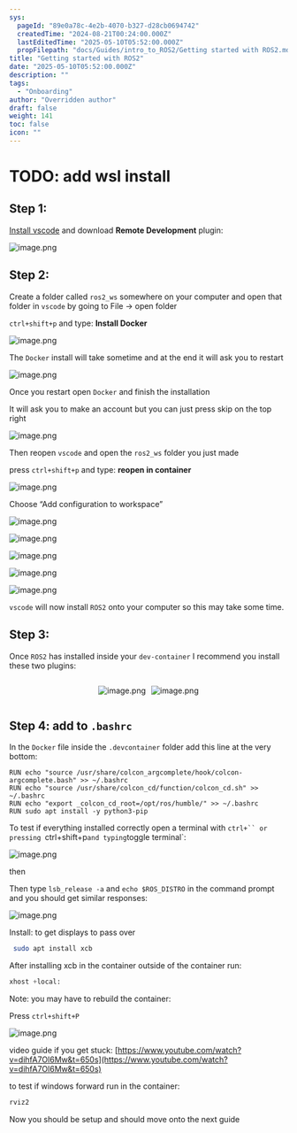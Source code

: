 ```yaml
---
sys:
  pageId: "89e0a78c-4e2b-4070-b327-d28cb0694742"
  createdTime: "2024-08-21T00:24:00.000Z"
  lastEditedTime: "2025-05-10T05:52:00.000Z"
  propFilepath: "docs/Guides/intro_to_ROS2/Getting started with ROS2.md"
title: "Getting started with ROS2"
date: "2025-05-10T05:52:00.000Z"
description: ""
tags:
  - "Onboarding"
author: "Overridden author"
draft: false
weight: 141
toc: false
icon: ""
---
```


# TODO: add wsl install

## Step 1:

[Install vscode](https://code.visualstudio.com/download) and download **Remote Development** plugin:

![image.png](https://prod-files-secure.s3.us-west-2.amazonaws.com/d518164a-d88e-44d1-a4ee-3adb3bd8bce0/efb52993-1881-4a40-b95e-6f020334f022/image.png?X-Amz-Algorithm=AWS4-HMAC-SHA256&X-Amz-Content-Sha256=UNSIGNED-PAYLOAD&X-Amz-Credential=ASIAZI2LB466UJPN7RIF%2F20250622%2Fus-west-2%2Fs3%2Faws4_request&X-Amz-Date=20250622T170716Z&X-Amz-Expires=3600&X-Amz-Security-Token=IQoJb3JpZ2luX2VjEAUaCXVzLXdlc3QtMiJHMEUCIQD6ND6ImSerGingEcJHvfYUTg7WHhCVLzlJhKIroHVcfQIgZHz2bM%2Fvt8WoR9RLc9YTs%2BwQuo9Cs765rGnBnmdgXQwqiAQI7v%2F%2F%2F%2F%2F%2F%2F%2F%2F%2FARAAGgw2Mzc0MjMxODM4MDUiDPF84gRLvTCdn7GCIircA6vZ9Ndn2MY3eccBEeKoWYAn9%2B3771VZIHYR5EAySdr4H4oDuhamvwn3jB1jIGf2m5S4k9wXCyF9KK8tXcwiwPtkjZO2k79BVxQjv6%2F5S11W25oG3olO4ukYN4xQD5awAQhUwbcx1yJ1Y6Obwu5S5aPn173vMYRnLDoq3GfRNmDEJAGWGtrfXPukejOpaM8cx7NvxbHcGrfbZx4xHZXTYKYy8%2F3qdfmv6QJ8FPgK%2Fcxb%2BGf6HnD6L7ou7hDs50hEij629RQ70j%2Bgp7gtz2JpRCUkDCagPxpKC4KnSzAWaNZezCOsjMJbaqnyGOTdyde8sPrLIURklQnVPlCT1t0d1HZc62WoFYKrG3w9Eb5u%2BAJYgd7upqGv1wURXj0aUuu%2BmaA4R8c5JSXq47s79Yfsd1Kut5wBdklsxb5zDu1L%2Bt4p7xuO1StFuRccaJ7C%2FSKAvKYRJcDYBAoTGRt9RsvEM5KUySqNUHvk2bmGwXoW4SgYYZY7VUIPMQhYSZXgiUc8MhUIiOTUnZkBczLWwcNIjjwyRysHeYs5tfUZTnKXDBwDvg1Nv38gP9H%2B2lBD6uL7Y9GlIqTHqDry9kkb%2Btdt4TCAd8NF1aNV6fVLcX0ppyVcGCxb8Sq6zCMrjL3sMNCB4MIGOqUBl48QsPlhhIhxtGEm5JO2fwQpiwIMV%2F%2BqKYbK75jhU0unwpuXTI6vke06u1ZlghPq82WFMaqM0UkATtkvR135xmpWIc%2F4PzTGY%2BTVYsJ7LGOc084cUJ%2FIjERPnkLi%2FgR5h5dxZdGI8WhdP6FUFSPsiwjDZP0Y6SrAnTtiWzeS11EQ2uHb2OR5eAJTu2PK550Nj9lRCKe3rJzybf8ED4iPfrIlDUKm&X-Amz-Signature=5ef7b5b7f45f776dfcd057da94d24387afdf1d9f70b7b786b0441f1b87e4adce&X-Amz-SignedHeaders=host&x-amz-checksum-mode=ENABLED&x-id=GetObject)

## Step 2:

Create a folder called `ros2_ws` somewhere on your computer and open that folder in `vscode` by going to File → open folder 

`ctrl+shift+p` and type: **Install Docker**

![image.png](https://prod-files-secure.s3.us-west-2.amazonaws.com/d518164a-d88e-44d1-a4ee-3adb3bd8bce0/2269dc0e-1cd5-47ff-bceb-c04ad9b2eab0/image.png?X-Amz-Algorithm=AWS4-HMAC-SHA256&X-Amz-Content-Sha256=UNSIGNED-PAYLOAD&X-Amz-Credential=ASIAZI2LB466UJPN7RIF%2F20250622%2Fus-west-2%2Fs3%2Faws4_request&X-Amz-Date=20250622T170716Z&X-Amz-Expires=3600&X-Amz-Security-Token=IQoJb3JpZ2luX2VjEAUaCXVzLXdlc3QtMiJHMEUCIQD6ND6ImSerGingEcJHvfYUTg7WHhCVLzlJhKIroHVcfQIgZHz2bM%2Fvt8WoR9RLc9YTs%2BwQuo9Cs765rGnBnmdgXQwqiAQI7v%2F%2F%2F%2F%2F%2F%2F%2F%2F%2FARAAGgw2Mzc0MjMxODM4MDUiDPF84gRLvTCdn7GCIircA6vZ9Ndn2MY3eccBEeKoWYAn9%2B3771VZIHYR5EAySdr4H4oDuhamvwn3jB1jIGf2m5S4k9wXCyF9KK8tXcwiwPtkjZO2k79BVxQjv6%2F5S11W25oG3olO4ukYN4xQD5awAQhUwbcx1yJ1Y6Obwu5S5aPn173vMYRnLDoq3GfRNmDEJAGWGtrfXPukejOpaM8cx7NvxbHcGrfbZx4xHZXTYKYy8%2F3qdfmv6QJ8FPgK%2Fcxb%2BGf6HnD6L7ou7hDs50hEij629RQ70j%2Bgp7gtz2JpRCUkDCagPxpKC4KnSzAWaNZezCOsjMJbaqnyGOTdyde8sPrLIURklQnVPlCT1t0d1HZc62WoFYKrG3w9Eb5u%2BAJYgd7upqGv1wURXj0aUuu%2BmaA4R8c5JSXq47s79Yfsd1Kut5wBdklsxb5zDu1L%2Bt4p7xuO1StFuRccaJ7C%2FSKAvKYRJcDYBAoTGRt9RsvEM5KUySqNUHvk2bmGwXoW4SgYYZY7VUIPMQhYSZXgiUc8MhUIiOTUnZkBczLWwcNIjjwyRysHeYs5tfUZTnKXDBwDvg1Nv38gP9H%2B2lBD6uL7Y9GlIqTHqDry9kkb%2Btdt4TCAd8NF1aNV6fVLcX0ppyVcGCxb8Sq6zCMrjL3sMNCB4MIGOqUBl48QsPlhhIhxtGEm5JO2fwQpiwIMV%2F%2BqKYbK75jhU0unwpuXTI6vke06u1ZlghPq82WFMaqM0UkATtkvR135xmpWIc%2F4PzTGY%2BTVYsJ7LGOc084cUJ%2FIjERPnkLi%2FgR5h5dxZdGI8WhdP6FUFSPsiwjDZP0Y6SrAnTtiWzeS11EQ2uHb2OR5eAJTu2PK550Nj9lRCKe3rJzybf8ED4iPfrIlDUKm&X-Amz-Signature=99bbde22de3b53fa8b3ed2782d1754aec810ec0e07ae1dc160cf47de559ab647&X-Amz-SignedHeaders=host&x-amz-checksum-mode=ENABLED&x-id=GetObject)

The `Docker` install will take sometime and at the end it will ask you to restart

![image.png](https://prod-files-secure.s3.us-west-2.amazonaws.com/d518164a-d88e-44d1-a4ee-3adb3bd8bce0/ed233f78-be33-4b1f-b89c-9c346c0e961e/image.png?X-Amz-Algorithm=AWS4-HMAC-SHA256&X-Amz-Content-Sha256=UNSIGNED-PAYLOAD&X-Amz-Credential=ASIAZI2LB466UJPN7RIF%2F20250622%2Fus-west-2%2Fs3%2Faws4_request&X-Amz-Date=20250622T170716Z&X-Amz-Expires=3600&X-Amz-Security-Token=IQoJb3JpZ2luX2VjEAUaCXVzLXdlc3QtMiJHMEUCIQD6ND6ImSerGingEcJHvfYUTg7WHhCVLzlJhKIroHVcfQIgZHz2bM%2Fvt8WoR9RLc9YTs%2BwQuo9Cs765rGnBnmdgXQwqiAQI7v%2F%2F%2F%2F%2F%2F%2F%2F%2F%2FARAAGgw2Mzc0MjMxODM4MDUiDPF84gRLvTCdn7GCIircA6vZ9Ndn2MY3eccBEeKoWYAn9%2B3771VZIHYR5EAySdr4H4oDuhamvwn3jB1jIGf2m5S4k9wXCyF9KK8tXcwiwPtkjZO2k79BVxQjv6%2F5S11W25oG3olO4ukYN4xQD5awAQhUwbcx1yJ1Y6Obwu5S5aPn173vMYRnLDoq3GfRNmDEJAGWGtrfXPukejOpaM8cx7NvxbHcGrfbZx4xHZXTYKYy8%2F3qdfmv6QJ8FPgK%2Fcxb%2BGf6HnD6L7ou7hDs50hEij629RQ70j%2Bgp7gtz2JpRCUkDCagPxpKC4KnSzAWaNZezCOsjMJbaqnyGOTdyde8sPrLIURklQnVPlCT1t0d1HZc62WoFYKrG3w9Eb5u%2BAJYgd7upqGv1wURXj0aUuu%2BmaA4R8c5JSXq47s79Yfsd1Kut5wBdklsxb5zDu1L%2Bt4p7xuO1StFuRccaJ7C%2FSKAvKYRJcDYBAoTGRt9RsvEM5KUySqNUHvk2bmGwXoW4SgYYZY7VUIPMQhYSZXgiUc8MhUIiOTUnZkBczLWwcNIjjwyRysHeYs5tfUZTnKXDBwDvg1Nv38gP9H%2B2lBD6uL7Y9GlIqTHqDry9kkb%2Btdt4TCAd8NF1aNV6fVLcX0ppyVcGCxb8Sq6zCMrjL3sMNCB4MIGOqUBl48QsPlhhIhxtGEm5JO2fwQpiwIMV%2F%2BqKYbK75jhU0unwpuXTI6vke06u1ZlghPq82WFMaqM0UkATtkvR135xmpWIc%2F4PzTGY%2BTVYsJ7LGOc084cUJ%2FIjERPnkLi%2FgR5h5dxZdGI8WhdP6FUFSPsiwjDZP0Y6SrAnTtiWzeS11EQ2uHb2OR5eAJTu2PK550Nj9lRCKe3rJzybf8ED4iPfrIlDUKm&X-Amz-Signature=a3f1b423c90de7de9c9d0908fade35697aab929d6c507a899de180a56b5d6391&X-Amz-SignedHeaders=host&x-amz-checksum-mode=ENABLED&x-id=GetObject)

Once you restart open `Docker` and finish the installation

It will ask you to make an account but you can just press skip on the top right

![image.png](https://prod-files-secure.s3.us-west-2.amazonaws.com/d518164a-d88e-44d1-a4ee-3adb3bd8bce0/21010ad9-1659-4fd9-9f59-9932a09b2a3d/image.png?X-Amz-Algorithm=AWS4-HMAC-SHA256&X-Amz-Content-Sha256=UNSIGNED-PAYLOAD&X-Amz-Credential=ASIAZI2LB466UJPN7RIF%2F20250622%2Fus-west-2%2Fs3%2Faws4_request&X-Amz-Date=20250622T170716Z&X-Amz-Expires=3600&X-Amz-Security-Token=IQoJb3JpZ2luX2VjEAUaCXVzLXdlc3QtMiJHMEUCIQD6ND6ImSerGingEcJHvfYUTg7WHhCVLzlJhKIroHVcfQIgZHz2bM%2Fvt8WoR9RLc9YTs%2BwQuo9Cs765rGnBnmdgXQwqiAQI7v%2F%2F%2F%2F%2F%2F%2F%2F%2F%2FARAAGgw2Mzc0MjMxODM4MDUiDPF84gRLvTCdn7GCIircA6vZ9Ndn2MY3eccBEeKoWYAn9%2B3771VZIHYR5EAySdr4H4oDuhamvwn3jB1jIGf2m5S4k9wXCyF9KK8tXcwiwPtkjZO2k79BVxQjv6%2F5S11W25oG3olO4ukYN4xQD5awAQhUwbcx1yJ1Y6Obwu5S5aPn173vMYRnLDoq3GfRNmDEJAGWGtrfXPukejOpaM8cx7NvxbHcGrfbZx4xHZXTYKYy8%2F3qdfmv6QJ8FPgK%2Fcxb%2BGf6HnD6L7ou7hDs50hEij629RQ70j%2Bgp7gtz2JpRCUkDCagPxpKC4KnSzAWaNZezCOsjMJbaqnyGOTdyde8sPrLIURklQnVPlCT1t0d1HZc62WoFYKrG3w9Eb5u%2BAJYgd7upqGv1wURXj0aUuu%2BmaA4R8c5JSXq47s79Yfsd1Kut5wBdklsxb5zDu1L%2Bt4p7xuO1StFuRccaJ7C%2FSKAvKYRJcDYBAoTGRt9RsvEM5KUySqNUHvk2bmGwXoW4SgYYZY7VUIPMQhYSZXgiUc8MhUIiOTUnZkBczLWwcNIjjwyRysHeYs5tfUZTnKXDBwDvg1Nv38gP9H%2B2lBD6uL7Y9GlIqTHqDry9kkb%2Btdt4TCAd8NF1aNV6fVLcX0ppyVcGCxb8Sq6zCMrjL3sMNCB4MIGOqUBl48QsPlhhIhxtGEm5JO2fwQpiwIMV%2F%2BqKYbK75jhU0unwpuXTI6vke06u1ZlghPq82WFMaqM0UkATtkvR135xmpWIc%2F4PzTGY%2BTVYsJ7LGOc084cUJ%2FIjERPnkLi%2FgR5h5dxZdGI8WhdP6FUFSPsiwjDZP0Y6SrAnTtiWzeS11EQ2uHb2OR5eAJTu2PK550Nj9lRCKe3rJzybf8ED4iPfrIlDUKm&X-Amz-Signature=7b35159c1c270911c1243e59f2071b383ba702019f06ede474d2a02fb09053c5&X-Amz-SignedHeaders=host&x-amz-checksum-mode=ENABLED&x-id=GetObject)

Then reopen `vscode` and open the `ros2_ws` folder you just made

press `ctrl+shift+p` and type: **reopen in container**

![image.png](https://prod-files-secure.s3.us-west-2.amazonaws.com/d518164a-d88e-44d1-a4ee-3adb3bd8bce0/4e93b8c2-41ad-488c-8095-c74205196118/image.png?X-Amz-Algorithm=AWS4-HMAC-SHA256&X-Amz-Content-Sha256=UNSIGNED-PAYLOAD&X-Amz-Credential=ASIAZI2LB466UJPN7RIF%2F20250622%2Fus-west-2%2Fs3%2Faws4_request&X-Amz-Date=20250622T170716Z&X-Amz-Expires=3600&X-Amz-Security-Token=IQoJb3JpZ2luX2VjEAUaCXVzLXdlc3QtMiJHMEUCIQD6ND6ImSerGingEcJHvfYUTg7WHhCVLzlJhKIroHVcfQIgZHz2bM%2Fvt8WoR9RLc9YTs%2BwQuo9Cs765rGnBnmdgXQwqiAQI7v%2F%2F%2F%2F%2F%2F%2F%2F%2F%2FARAAGgw2Mzc0MjMxODM4MDUiDPF84gRLvTCdn7GCIircA6vZ9Ndn2MY3eccBEeKoWYAn9%2B3771VZIHYR5EAySdr4H4oDuhamvwn3jB1jIGf2m5S4k9wXCyF9KK8tXcwiwPtkjZO2k79BVxQjv6%2F5S11W25oG3olO4ukYN4xQD5awAQhUwbcx1yJ1Y6Obwu5S5aPn173vMYRnLDoq3GfRNmDEJAGWGtrfXPukejOpaM8cx7NvxbHcGrfbZx4xHZXTYKYy8%2F3qdfmv6QJ8FPgK%2Fcxb%2BGf6HnD6L7ou7hDs50hEij629RQ70j%2Bgp7gtz2JpRCUkDCagPxpKC4KnSzAWaNZezCOsjMJbaqnyGOTdyde8sPrLIURklQnVPlCT1t0d1HZc62WoFYKrG3w9Eb5u%2BAJYgd7upqGv1wURXj0aUuu%2BmaA4R8c5JSXq47s79Yfsd1Kut5wBdklsxb5zDu1L%2Bt4p7xuO1StFuRccaJ7C%2FSKAvKYRJcDYBAoTGRt9RsvEM5KUySqNUHvk2bmGwXoW4SgYYZY7VUIPMQhYSZXgiUc8MhUIiOTUnZkBczLWwcNIjjwyRysHeYs5tfUZTnKXDBwDvg1Nv38gP9H%2B2lBD6uL7Y9GlIqTHqDry9kkb%2Btdt4TCAd8NF1aNV6fVLcX0ppyVcGCxb8Sq6zCMrjL3sMNCB4MIGOqUBl48QsPlhhIhxtGEm5JO2fwQpiwIMV%2F%2BqKYbK75jhU0unwpuXTI6vke06u1ZlghPq82WFMaqM0UkATtkvR135xmpWIc%2F4PzTGY%2BTVYsJ7LGOc084cUJ%2FIjERPnkLi%2FgR5h5dxZdGI8WhdP6FUFSPsiwjDZP0Y6SrAnTtiWzeS11EQ2uHb2OR5eAJTu2PK550Nj9lRCKe3rJzybf8ED4iPfrIlDUKm&X-Amz-Signature=95cd4fd0be22581ca1b7c85ba92723900abf0f5f4a9e386f5cbbf095ecadfb74&X-Amz-SignedHeaders=host&x-amz-checksum-mode=ENABLED&x-id=GetObject)

Choose “Add configuration to workspace”

![image.png](https://prod-files-secure.s3.us-west-2.amazonaws.com/d518164a-d88e-44d1-a4ee-3adb3bd8bce0/9560b282-5060-4989-ba37-97e7b2c22476/image.png?X-Amz-Algorithm=AWS4-HMAC-SHA256&X-Amz-Content-Sha256=UNSIGNED-PAYLOAD&X-Amz-Credential=ASIAZI2LB466UJPN7RIF%2F20250622%2Fus-west-2%2Fs3%2Faws4_request&X-Amz-Date=20250622T170716Z&X-Amz-Expires=3600&X-Amz-Security-Token=IQoJb3JpZ2luX2VjEAUaCXVzLXdlc3QtMiJHMEUCIQD6ND6ImSerGingEcJHvfYUTg7WHhCVLzlJhKIroHVcfQIgZHz2bM%2Fvt8WoR9RLc9YTs%2BwQuo9Cs765rGnBnmdgXQwqiAQI7v%2F%2F%2F%2F%2F%2F%2F%2F%2F%2FARAAGgw2Mzc0MjMxODM4MDUiDPF84gRLvTCdn7GCIircA6vZ9Ndn2MY3eccBEeKoWYAn9%2B3771VZIHYR5EAySdr4H4oDuhamvwn3jB1jIGf2m5S4k9wXCyF9KK8tXcwiwPtkjZO2k79BVxQjv6%2F5S11W25oG3olO4ukYN4xQD5awAQhUwbcx1yJ1Y6Obwu5S5aPn173vMYRnLDoq3GfRNmDEJAGWGtrfXPukejOpaM8cx7NvxbHcGrfbZx4xHZXTYKYy8%2F3qdfmv6QJ8FPgK%2Fcxb%2BGf6HnD6L7ou7hDs50hEij629RQ70j%2Bgp7gtz2JpRCUkDCagPxpKC4KnSzAWaNZezCOsjMJbaqnyGOTdyde8sPrLIURklQnVPlCT1t0d1HZc62WoFYKrG3w9Eb5u%2BAJYgd7upqGv1wURXj0aUuu%2BmaA4R8c5JSXq47s79Yfsd1Kut5wBdklsxb5zDu1L%2Bt4p7xuO1StFuRccaJ7C%2FSKAvKYRJcDYBAoTGRt9RsvEM5KUySqNUHvk2bmGwXoW4SgYYZY7VUIPMQhYSZXgiUc8MhUIiOTUnZkBczLWwcNIjjwyRysHeYs5tfUZTnKXDBwDvg1Nv38gP9H%2B2lBD6uL7Y9GlIqTHqDry9kkb%2Btdt4TCAd8NF1aNV6fVLcX0ppyVcGCxb8Sq6zCMrjL3sMNCB4MIGOqUBl48QsPlhhIhxtGEm5JO2fwQpiwIMV%2F%2BqKYbK75jhU0unwpuXTI6vke06u1ZlghPq82WFMaqM0UkATtkvR135xmpWIc%2F4PzTGY%2BTVYsJ7LGOc084cUJ%2FIjERPnkLi%2FgR5h5dxZdGI8WhdP6FUFSPsiwjDZP0Y6SrAnTtiWzeS11EQ2uHb2OR5eAJTu2PK550Nj9lRCKe3rJzybf8ED4iPfrIlDUKm&X-Amz-Signature=aed6efe55b5548294df72f53278172e8ef99e11fbb1c3d245c227450d2b25116&X-Amz-SignedHeaders=host&x-amz-checksum-mode=ENABLED&x-id=GetObject)

![image.png](https://prod-files-secure.s3.us-west-2.amazonaws.com/d518164a-d88e-44d1-a4ee-3adb3bd8bce0/2ee63f81-886b-48e8-a553-dc6e5eac99e4/image.png?X-Amz-Algorithm=AWS4-HMAC-SHA256&X-Amz-Content-Sha256=UNSIGNED-PAYLOAD&X-Amz-Credential=ASIAZI2LB466UJPN7RIF%2F20250622%2Fus-west-2%2Fs3%2Faws4_request&X-Amz-Date=20250622T170716Z&X-Amz-Expires=3600&X-Amz-Security-Token=IQoJb3JpZ2luX2VjEAUaCXVzLXdlc3QtMiJHMEUCIQD6ND6ImSerGingEcJHvfYUTg7WHhCVLzlJhKIroHVcfQIgZHz2bM%2Fvt8WoR9RLc9YTs%2BwQuo9Cs765rGnBnmdgXQwqiAQI7v%2F%2F%2F%2F%2F%2F%2F%2F%2F%2FARAAGgw2Mzc0MjMxODM4MDUiDPF84gRLvTCdn7GCIircA6vZ9Ndn2MY3eccBEeKoWYAn9%2B3771VZIHYR5EAySdr4H4oDuhamvwn3jB1jIGf2m5S4k9wXCyF9KK8tXcwiwPtkjZO2k79BVxQjv6%2F5S11W25oG3olO4ukYN4xQD5awAQhUwbcx1yJ1Y6Obwu5S5aPn173vMYRnLDoq3GfRNmDEJAGWGtrfXPukejOpaM8cx7NvxbHcGrfbZx4xHZXTYKYy8%2F3qdfmv6QJ8FPgK%2Fcxb%2BGf6HnD6L7ou7hDs50hEij629RQ70j%2Bgp7gtz2JpRCUkDCagPxpKC4KnSzAWaNZezCOsjMJbaqnyGOTdyde8sPrLIURklQnVPlCT1t0d1HZc62WoFYKrG3w9Eb5u%2BAJYgd7upqGv1wURXj0aUuu%2BmaA4R8c5JSXq47s79Yfsd1Kut5wBdklsxb5zDu1L%2Bt4p7xuO1StFuRccaJ7C%2FSKAvKYRJcDYBAoTGRt9RsvEM5KUySqNUHvk2bmGwXoW4SgYYZY7VUIPMQhYSZXgiUc8MhUIiOTUnZkBczLWwcNIjjwyRysHeYs5tfUZTnKXDBwDvg1Nv38gP9H%2B2lBD6uL7Y9GlIqTHqDry9kkb%2Btdt4TCAd8NF1aNV6fVLcX0ppyVcGCxb8Sq6zCMrjL3sMNCB4MIGOqUBl48QsPlhhIhxtGEm5JO2fwQpiwIMV%2F%2BqKYbK75jhU0unwpuXTI6vke06u1ZlghPq82WFMaqM0UkATtkvR135xmpWIc%2F4PzTGY%2BTVYsJ7LGOc084cUJ%2FIjERPnkLi%2FgR5h5dxZdGI8WhdP6FUFSPsiwjDZP0Y6SrAnTtiWzeS11EQ2uHb2OR5eAJTu2PK550Nj9lRCKe3rJzybf8ED4iPfrIlDUKm&X-Amz-Signature=5e46b46f1651b25466abf78be0b858b45a51b8bb9aa0e512626d0bd4771f8f9d&X-Amz-SignedHeaders=host&x-amz-checksum-mode=ENABLED&x-id=GetObject)

![image.png](https://prod-files-secure.s3.us-west-2.amazonaws.com/d518164a-d88e-44d1-a4ee-3adb3bd8bce0/ae1580b2-b048-407e-aed9-b584224a7a04/image.png?X-Amz-Algorithm=AWS4-HMAC-SHA256&X-Amz-Content-Sha256=UNSIGNED-PAYLOAD&X-Amz-Credential=ASIAZI2LB466UJPN7RIF%2F20250622%2Fus-west-2%2Fs3%2Faws4_request&X-Amz-Date=20250622T170716Z&X-Amz-Expires=3600&X-Amz-Security-Token=IQoJb3JpZ2luX2VjEAUaCXVzLXdlc3QtMiJHMEUCIQD6ND6ImSerGingEcJHvfYUTg7WHhCVLzlJhKIroHVcfQIgZHz2bM%2Fvt8WoR9RLc9YTs%2BwQuo9Cs765rGnBnmdgXQwqiAQI7v%2F%2F%2F%2F%2F%2F%2F%2F%2F%2FARAAGgw2Mzc0MjMxODM4MDUiDPF84gRLvTCdn7GCIircA6vZ9Ndn2MY3eccBEeKoWYAn9%2B3771VZIHYR5EAySdr4H4oDuhamvwn3jB1jIGf2m5S4k9wXCyF9KK8tXcwiwPtkjZO2k79BVxQjv6%2F5S11W25oG3olO4ukYN4xQD5awAQhUwbcx1yJ1Y6Obwu5S5aPn173vMYRnLDoq3GfRNmDEJAGWGtrfXPukejOpaM8cx7NvxbHcGrfbZx4xHZXTYKYy8%2F3qdfmv6QJ8FPgK%2Fcxb%2BGf6HnD6L7ou7hDs50hEij629RQ70j%2Bgp7gtz2JpRCUkDCagPxpKC4KnSzAWaNZezCOsjMJbaqnyGOTdyde8sPrLIURklQnVPlCT1t0d1HZc62WoFYKrG3w9Eb5u%2BAJYgd7upqGv1wURXj0aUuu%2BmaA4R8c5JSXq47s79Yfsd1Kut5wBdklsxb5zDu1L%2Bt4p7xuO1StFuRccaJ7C%2FSKAvKYRJcDYBAoTGRt9RsvEM5KUySqNUHvk2bmGwXoW4SgYYZY7VUIPMQhYSZXgiUc8MhUIiOTUnZkBczLWwcNIjjwyRysHeYs5tfUZTnKXDBwDvg1Nv38gP9H%2B2lBD6uL7Y9GlIqTHqDry9kkb%2Btdt4TCAd8NF1aNV6fVLcX0ppyVcGCxb8Sq6zCMrjL3sMNCB4MIGOqUBl48QsPlhhIhxtGEm5JO2fwQpiwIMV%2F%2BqKYbK75jhU0unwpuXTI6vke06u1ZlghPq82WFMaqM0UkATtkvR135xmpWIc%2F4PzTGY%2BTVYsJ7LGOc084cUJ%2FIjERPnkLi%2FgR5h5dxZdGI8WhdP6FUFSPsiwjDZP0Y6SrAnTtiWzeS11EQ2uHb2OR5eAJTu2PK550Nj9lRCKe3rJzybf8ED4iPfrIlDUKm&X-Amz-Signature=06fc026ca72d1f388a8c9232f9724c2ebfb7f2c707a8eeb75c60c148321ba55b&X-Amz-SignedHeaders=host&x-amz-checksum-mode=ENABLED&x-id=GetObject)

![image.png](https://prod-files-secure.s3.us-west-2.amazonaws.com/d518164a-d88e-44d1-a4ee-3adb3bd8bce0/53255b28-f75e-430f-b9e3-c0ac8577e42b/image.png?X-Amz-Algorithm=AWS4-HMAC-SHA256&X-Amz-Content-Sha256=UNSIGNED-PAYLOAD&X-Amz-Credential=ASIAZI2LB466UJPN7RIF%2F20250622%2Fus-west-2%2Fs3%2Faws4_request&X-Amz-Date=20250622T170716Z&X-Amz-Expires=3600&X-Amz-Security-Token=IQoJb3JpZ2luX2VjEAUaCXVzLXdlc3QtMiJHMEUCIQD6ND6ImSerGingEcJHvfYUTg7WHhCVLzlJhKIroHVcfQIgZHz2bM%2Fvt8WoR9RLc9YTs%2BwQuo9Cs765rGnBnmdgXQwqiAQI7v%2F%2F%2F%2F%2F%2F%2F%2F%2F%2FARAAGgw2Mzc0MjMxODM4MDUiDPF84gRLvTCdn7GCIircA6vZ9Ndn2MY3eccBEeKoWYAn9%2B3771VZIHYR5EAySdr4H4oDuhamvwn3jB1jIGf2m5S4k9wXCyF9KK8tXcwiwPtkjZO2k79BVxQjv6%2F5S11W25oG3olO4ukYN4xQD5awAQhUwbcx1yJ1Y6Obwu5S5aPn173vMYRnLDoq3GfRNmDEJAGWGtrfXPukejOpaM8cx7NvxbHcGrfbZx4xHZXTYKYy8%2F3qdfmv6QJ8FPgK%2Fcxb%2BGf6HnD6L7ou7hDs50hEij629RQ70j%2Bgp7gtz2JpRCUkDCagPxpKC4KnSzAWaNZezCOsjMJbaqnyGOTdyde8sPrLIURklQnVPlCT1t0d1HZc62WoFYKrG3w9Eb5u%2BAJYgd7upqGv1wURXj0aUuu%2BmaA4R8c5JSXq47s79Yfsd1Kut5wBdklsxb5zDu1L%2Bt4p7xuO1StFuRccaJ7C%2FSKAvKYRJcDYBAoTGRt9RsvEM5KUySqNUHvk2bmGwXoW4SgYYZY7VUIPMQhYSZXgiUc8MhUIiOTUnZkBczLWwcNIjjwyRysHeYs5tfUZTnKXDBwDvg1Nv38gP9H%2B2lBD6uL7Y9GlIqTHqDry9kkb%2Btdt4TCAd8NF1aNV6fVLcX0ppyVcGCxb8Sq6zCMrjL3sMNCB4MIGOqUBl48QsPlhhIhxtGEm5JO2fwQpiwIMV%2F%2BqKYbK75jhU0unwpuXTI6vke06u1ZlghPq82WFMaqM0UkATtkvR135xmpWIc%2F4PzTGY%2BTVYsJ7LGOc084cUJ%2FIjERPnkLi%2FgR5h5dxZdGI8WhdP6FUFSPsiwjDZP0Y6SrAnTtiWzeS11EQ2uHb2OR5eAJTu2PK550Nj9lRCKe3rJzybf8ED4iPfrIlDUKm&X-Amz-Signature=d399d3f87175b3910259c5ac0e099837ebc08522f729b0b8696f4573975045cb&X-Amz-SignedHeaders=host&x-amz-checksum-mode=ENABLED&x-id=GetObject)

![image.png](https://prod-files-secure.s3.us-west-2.amazonaws.com/d518164a-d88e-44d1-a4ee-3adb3bd8bce0/7c562767-5af9-4ffb-97d1-327bcdf4ee00/image.png?X-Amz-Algorithm=AWS4-HMAC-SHA256&X-Amz-Content-Sha256=UNSIGNED-PAYLOAD&X-Amz-Credential=ASIAZI2LB466UJPN7RIF%2F20250622%2Fus-west-2%2Fs3%2Faws4_request&X-Amz-Date=20250622T170716Z&X-Amz-Expires=3600&X-Amz-Security-Token=IQoJb3JpZ2luX2VjEAUaCXVzLXdlc3QtMiJHMEUCIQD6ND6ImSerGingEcJHvfYUTg7WHhCVLzlJhKIroHVcfQIgZHz2bM%2Fvt8WoR9RLc9YTs%2BwQuo9Cs765rGnBnmdgXQwqiAQI7v%2F%2F%2F%2F%2F%2F%2F%2F%2F%2FARAAGgw2Mzc0MjMxODM4MDUiDPF84gRLvTCdn7GCIircA6vZ9Ndn2MY3eccBEeKoWYAn9%2B3771VZIHYR5EAySdr4H4oDuhamvwn3jB1jIGf2m5S4k9wXCyF9KK8tXcwiwPtkjZO2k79BVxQjv6%2F5S11W25oG3olO4ukYN4xQD5awAQhUwbcx1yJ1Y6Obwu5S5aPn173vMYRnLDoq3GfRNmDEJAGWGtrfXPukejOpaM8cx7NvxbHcGrfbZx4xHZXTYKYy8%2F3qdfmv6QJ8FPgK%2Fcxb%2BGf6HnD6L7ou7hDs50hEij629RQ70j%2Bgp7gtz2JpRCUkDCagPxpKC4KnSzAWaNZezCOsjMJbaqnyGOTdyde8sPrLIURklQnVPlCT1t0d1HZc62WoFYKrG3w9Eb5u%2BAJYgd7upqGv1wURXj0aUuu%2BmaA4R8c5JSXq47s79Yfsd1Kut5wBdklsxb5zDu1L%2Bt4p7xuO1StFuRccaJ7C%2FSKAvKYRJcDYBAoTGRt9RsvEM5KUySqNUHvk2bmGwXoW4SgYYZY7VUIPMQhYSZXgiUc8MhUIiOTUnZkBczLWwcNIjjwyRysHeYs5tfUZTnKXDBwDvg1Nv38gP9H%2B2lBD6uL7Y9GlIqTHqDry9kkb%2Btdt4TCAd8NF1aNV6fVLcX0ppyVcGCxb8Sq6zCMrjL3sMNCB4MIGOqUBl48QsPlhhIhxtGEm5JO2fwQpiwIMV%2F%2BqKYbK75jhU0unwpuXTI6vke06u1ZlghPq82WFMaqM0UkATtkvR135xmpWIc%2F4PzTGY%2BTVYsJ7LGOc084cUJ%2FIjERPnkLi%2FgR5h5dxZdGI8WhdP6FUFSPsiwjDZP0Y6SrAnTtiWzeS11EQ2uHb2OR5eAJTu2PK550Nj9lRCKe3rJzybf8ED4iPfrIlDUKm&X-Amz-Signature=bda8ce327ea7858ac753f3d1cf24ab42c52c721fdd28e51006e599ed28fb8bb2&X-Amz-SignedHeaders=host&x-amz-checksum-mode=ENABLED&x-id=GetObject)

`vscode` will now install `ROS2` onto your computer so this may take some time.

## Step 3:

Once `ROS2` has installed inside your `dev-container` I recommend you install these two plugins:

<div style="display: flex;flex-direction: row; column-gap:10px; max-width: 630px;justify-content: center;">
<div>

![image.png](https://prod-files-secure.s3.us-west-2.amazonaws.com/d518164a-d88e-44d1-a4ee-3adb3bd8bce0/3fc3d550-5a54-4ba1-ba6b-faa01cdb7369/image.png?X-Amz-Algorithm=AWS4-HMAC-SHA256&X-Amz-Content-Sha256=UNSIGNED-PAYLOAD&X-Amz-Credential=ASIAZI2LB466Z4HXUIVN%2F20250622%2Fus-west-2%2Fs3%2Faws4_request&X-Amz-Date=20250622T170723Z&X-Amz-Expires=3600&X-Amz-Security-Token=IQoJb3JpZ2luX2VjEAkaCXVzLXdlc3QtMiJIMEYCIQDYOeKfK26tQmxKiK0g7aEMuR03ShU1XmB%2BP6fuq6aFjQIhAMALt6wjIvJ2GnNNQ3CjF%2BtVN%2FqdCs9qZEbmW37m7%2BbUKogECPL%2F%2F%2F%2F%2F%2F%2F%2F%2F%2FwEQABoMNjM3NDIzMTgzODA1IgxpQFWJ9ogrrNDUL3wq3AOY9vRMVeG3g%2FYCsiz2YG1S9hgstwadwTEZ%2BV38zUl8TDNibNv5i%2FcMlPnWBUS8XPpTlEuF5pUt5Gq3vPw1eSY7m1O3yKwKsC5UAW1Rrp54NoTclRjasqqpfnOoMeYUhJdIVJIaPqFh8bgbVVHg%2B0Dr4ivVmxfHc6oOPD6N2em0vWwKfO9OSaD06NXnI1rZCkdG%2F%2Bebg0BEyhpeyFPEKbN7H3eMiF5RtSo3vdSAqIiox2rAApHIdknGGvaV3dFJqZW9MApSmFwEICSGRRbfFDNTSzn%2Fy11Cga0TAcSzUhMusZrhqjtp7U4tK8HuZ3l6%2FBpwTd5My5CFY8vvpe15Q0fMtIhMUYugeArqwVp%2FEiot5KQdHgFLPkVK1JTP8JpzjUMYXJa6D4qpNM7gzsRwwtRnru3sve2Hkdqwe%2FI8POnCcT1x%2FXN2nlgkielG52HO9UOmhxW%2BRytiVgorg9ucjM0eJsRadsp1D7cp%2BNtKIvbONzK9FbsYemTpnSKC4LAZR4tGTYKZPLsNTp1bHcdylpA%2FmpaGS8UKxCTXOoeuL1e2Gky0XXQNxjVJJ1TUiv6eY7sAwnNuIm%2B832ZQ1nzDd5DmGW6WWkFgBugde%2BN36Ei%2Bxs%2FrjZa1dT%2BCrxhL%2FzCc5uDCBjqkAUi%2Bi1a2e1QfXTKSFWFVHMeKC6N6B%2FHk4ce8TojtwdflHWrrmjhjVUPbaRBBvDWXYqiAstOzn%2BKPIM%2F%2FRHkhtmIZONK7HT8z9o9zoGq3M3%2FLns%2BkZZ3rPFAQul9DmyghrwwvEmJLYhmb1U1yiN0JY21fXcuU53jTnLrZRk2w2m5LmaJLIzezeMhp2OgyhoKljwapNeK%2BRGS0hDxNpEo39S18v6nM&X-Amz-Signature=d1154c8fee4db0fc4f36fdbbbb497e0bb61a201cbcbda7b4b5ddc1d58cf6190d&X-Amz-SignedHeaders=host&x-amz-checksum-mode=ENABLED&x-id=GetObject)

</div>
<div>

![image.png](https://prod-files-secure.s3.us-west-2.amazonaws.com/d518164a-d88e-44d1-a4ee-3adb3bd8bce0/d994cc66-13c2-4093-a5a3-f84cf4601a82/image.png?X-Amz-Algorithm=AWS4-HMAC-SHA256&X-Amz-Content-Sha256=UNSIGNED-PAYLOAD&X-Amz-Credential=ASIAZI2LB466UGCEGQMJ%2F20250622%2Fus-west-2%2Fs3%2Faws4_request&X-Amz-Date=20250622T170723Z&X-Amz-Expires=3600&X-Amz-Security-Token=IQoJb3JpZ2luX2VjEAQaCXVzLXdlc3QtMiJIMEYCIQC2LLyV%2B4CtOsbzmsd9hBU6NZ0i97U6Tm9OGz7A2twOYAIhAKex4cIXlr59MPLz7bsiRsUnqKXLj7G0kHIMqHe3%2FnjjKogECO3%2F%2F%2F%2F%2F%2F%2F%2F%2F%2FwEQABoMNjM3NDIzMTgzODA1IgyDPLq%2FOC4JE7waKQ8q3AM2t6UL8V8iMYC18MXXNlpSymVneHUbJU7iLMsos9JDJVlnc5%2BiV%2FvS3U%2F6JPxM%2F4bkxaloHp%2BTttx5LQjH7nby9a7zzhdFJq0P%2BRrXnuR5D81n5M6G4iorEkV3VejNJH5f3%2FLm%2FSwrLJ3kSsCC%2FutNskNwmJMx6kJxa4zMo8ajyOI2fz12J3nDabwCC4HO9%2FB4ZdcUFeky2f8yi%2BtLwpxi%2FSdAN%2BC1RYEuek%2BIKqKUaYnCJdetGOY5A3CIOivH41CUF2sEBFO13%2F%2FMIgjrgSYZ0MwhoTE7qTQkLsRm72y2IRWSybAFTqd5fgegnfPi6HGAolh%2BptJqDEsxq7JmgDyhn9pogZEDf1STgxrfOTHUdDfeatawBY28BmkgQVxLelzAwqCltAIyF2Gg9VQV6rxowI43dVrXVySvRIqesMJQ7hfJQIUQjarppPKxo%2BzarhBpwosTL8a9VJCL%2FCiBdJLDuh5ReXR%2BLutCHXHeScyko0EWruxyAxCq41AWwjc9caSmQ2Cr3upZl9rhx6hhM72SGShervwodr0m4%2FiFRF36tAAMLvtju%2B5B33%2Brw92A1pb9TpYWLsbsXVVC00QcSr3%2FX1BIorlyp4dFXIMHbCWxgyxDxRppbpUNZfBwpTDvz9%2FCBjqkAWaGUwRFelltrk7YoEeirQPyUnSLePXbbp76A8sto2A8V2Rh%2FY39CklL79xFaf82VczN0RkbVgSPII%2FPlzlv3qNqWrbope4RtdFbgwwesCcxXVMZqOPOUzJkK94E17GdzUoTR5fyg6p17Knoe0KYqKuACQztx%2FfRuY%2FMdzuqIkd3tKuAguk70uMU2%2BjVIEiECcmlo3274N5LT27ZErOHWlj8fyPE&X-Amz-Signature=116308fb35faa62c54aeebbe2690dadbef343bf1444c8c9c23ed5bbf2e03ca6c&X-Amz-SignedHeaders=host&x-amz-checksum-mode=ENABLED&x-id=GetObject)

</div>
</div>

## Step 4: add to `.bashrc`

In the `Docker` file inside the `.devcontainer` folder add this line at the very bottom: 

```docker
RUN echo "source /usr/share/colcon_argcomplete/hook/colcon-argcomplete.bash" >> ~/.bashrc
RUN echo "source /usr/share/colcon_cd/function/colcon_cd.sh" >> ~/.bashrc
RUN echo "export _colcon_cd_root=/opt/ros/humble/" >> ~/.bashrc
RUN sudo apt install -y python3-pip 
```

To test if everything installed correctly open a terminal with `ctrl+`` or pressing `ctrl+shift+p` and typing `toggle terminal`:

![image.png](https://prod-files-secure.s3.us-west-2.amazonaws.com/d518164a-d88e-44d1-a4ee-3adb3bd8bce0/6a4943d8-b04e-4c02-9a58-775f3384d1a5/image.png?X-Amz-Algorithm=AWS4-HMAC-SHA256&X-Amz-Content-Sha256=UNSIGNED-PAYLOAD&X-Amz-Credential=ASIAZI2LB466UJPN7RIF%2F20250622%2Fus-west-2%2Fs3%2Faws4_request&X-Amz-Date=20250622T170716Z&X-Amz-Expires=3600&X-Amz-Security-Token=IQoJb3JpZ2luX2VjEAUaCXVzLXdlc3QtMiJHMEUCIQD6ND6ImSerGingEcJHvfYUTg7WHhCVLzlJhKIroHVcfQIgZHz2bM%2Fvt8WoR9RLc9YTs%2BwQuo9Cs765rGnBnmdgXQwqiAQI7v%2F%2F%2F%2F%2F%2F%2F%2F%2F%2FARAAGgw2Mzc0MjMxODM4MDUiDPF84gRLvTCdn7GCIircA6vZ9Ndn2MY3eccBEeKoWYAn9%2B3771VZIHYR5EAySdr4H4oDuhamvwn3jB1jIGf2m5S4k9wXCyF9KK8tXcwiwPtkjZO2k79BVxQjv6%2F5S11W25oG3olO4ukYN4xQD5awAQhUwbcx1yJ1Y6Obwu5S5aPn173vMYRnLDoq3GfRNmDEJAGWGtrfXPukejOpaM8cx7NvxbHcGrfbZx4xHZXTYKYy8%2F3qdfmv6QJ8FPgK%2Fcxb%2BGf6HnD6L7ou7hDs50hEij629RQ70j%2Bgp7gtz2JpRCUkDCagPxpKC4KnSzAWaNZezCOsjMJbaqnyGOTdyde8sPrLIURklQnVPlCT1t0d1HZc62WoFYKrG3w9Eb5u%2BAJYgd7upqGv1wURXj0aUuu%2BmaA4R8c5JSXq47s79Yfsd1Kut5wBdklsxb5zDu1L%2Bt4p7xuO1StFuRccaJ7C%2FSKAvKYRJcDYBAoTGRt9RsvEM5KUySqNUHvk2bmGwXoW4SgYYZY7VUIPMQhYSZXgiUc8MhUIiOTUnZkBczLWwcNIjjwyRysHeYs5tfUZTnKXDBwDvg1Nv38gP9H%2B2lBD6uL7Y9GlIqTHqDry9kkb%2Btdt4TCAd8NF1aNV6fVLcX0ppyVcGCxb8Sq6zCMrjL3sMNCB4MIGOqUBl48QsPlhhIhxtGEm5JO2fwQpiwIMV%2F%2BqKYbK75jhU0unwpuXTI6vke06u1ZlghPq82WFMaqM0UkATtkvR135xmpWIc%2F4PzTGY%2BTVYsJ7LGOc084cUJ%2FIjERPnkLi%2FgR5h5dxZdGI8WhdP6FUFSPsiwjDZP0Y6SrAnTtiWzeS11EQ2uHb2OR5eAJTu2PK550Nj9lRCKe3rJzybf8ED4iPfrIlDUKm&X-Amz-Signature=1de55a73a25dd5c7f031fd55bf740e2aa64282c1b2c0f33a735731544e1e410c&X-Amz-SignedHeaders=host&x-amz-checksum-mode=ENABLED&x-id=GetObject)

then 

Then type `lsb_release -a` and `echo $ROS_DISTRO` in the command prompt and you should get similar responses:

![image.png](https://prod-files-secure.s3.us-west-2.amazonaws.com/d518164a-d88e-44d1-a4ee-3adb3bd8bce0/3e635dec-a805-4e85-8b9e-d000e5b71a4e/image.png?X-Amz-Algorithm=AWS4-HMAC-SHA256&X-Amz-Content-Sha256=UNSIGNED-PAYLOAD&X-Amz-Credential=ASIAZI2LB466UJPN7RIF%2F20250622%2Fus-west-2%2Fs3%2Faws4_request&X-Amz-Date=20250622T170716Z&X-Amz-Expires=3600&X-Amz-Security-Token=IQoJb3JpZ2luX2VjEAUaCXVzLXdlc3QtMiJHMEUCIQD6ND6ImSerGingEcJHvfYUTg7WHhCVLzlJhKIroHVcfQIgZHz2bM%2Fvt8WoR9RLc9YTs%2BwQuo9Cs765rGnBnmdgXQwqiAQI7v%2F%2F%2F%2F%2F%2F%2F%2F%2F%2FARAAGgw2Mzc0MjMxODM4MDUiDPF84gRLvTCdn7GCIircA6vZ9Ndn2MY3eccBEeKoWYAn9%2B3771VZIHYR5EAySdr4H4oDuhamvwn3jB1jIGf2m5S4k9wXCyF9KK8tXcwiwPtkjZO2k79BVxQjv6%2F5S11W25oG3olO4ukYN4xQD5awAQhUwbcx1yJ1Y6Obwu5S5aPn173vMYRnLDoq3GfRNmDEJAGWGtrfXPukejOpaM8cx7NvxbHcGrfbZx4xHZXTYKYy8%2F3qdfmv6QJ8FPgK%2Fcxb%2BGf6HnD6L7ou7hDs50hEij629RQ70j%2Bgp7gtz2JpRCUkDCagPxpKC4KnSzAWaNZezCOsjMJbaqnyGOTdyde8sPrLIURklQnVPlCT1t0d1HZc62WoFYKrG3w9Eb5u%2BAJYgd7upqGv1wURXj0aUuu%2BmaA4R8c5JSXq47s79Yfsd1Kut5wBdklsxb5zDu1L%2Bt4p7xuO1StFuRccaJ7C%2FSKAvKYRJcDYBAoTGRt9RsvEM5KUySqNUHvk2bmGwXoW4SgYYZY7VUIPMQhYSZXgiUc8MhUIiOTUnZkBczLWwcNIjjwyRysHeYs5tfUZTnKXDBwDvg1Nv38gP9H%2B2lBD6uL7Y9GlIqTHqDry9kkb%2Btdt4TCAd8NF1aNV6fVLcX0ppyVcGCxb8Sq6zCMrjL3sMNCB4MIGOqUBl48QsPlhhIhxtGEm5JO2fwQpiwIMV%2F%2BqKYbK75jhU0unwpuXTI6vke06u1ZlghPq82WFMaqM0UkATtkvR135xmpWIc%2F4PzTGY%2BTVYsJ7LGOc084cUJ%2FIjERPnkLi%2FgR5h5dxZdGI8WhdP6FUFSPsiwjDZP0Y6SrAnTtiWzeS11EQ2uHb2OR5eAJTu2PK550Nj9lRCKe3rJzybf8ED4iPfrIlDUKm&X-Amz-Signature=81a141b90036d444402165e24decf5c700d7b3b364de3cffbb6b45939baafce5&X-Amz-SignedHeaders=host&x-amz-checksum-mode=ENABLED&x-id=GetObject)

Install:  to get displays to pass over

```bash
 sudo apt install xcb
```

After installing xcb in the container outside of the container run:

```python
xhost +local:
```

Note: you may have to rebuild the container:

Press `ctrl+shift+P`

![image.png](https://prod-files-secure.s3.us-west-2.amazonaws.com/d518164a-d88e-44d1-a4ee-3adb3bd8bce0/6c2be660-2618-4c38-9c26-53554f7a0b7b/image.png?X-Amz-Algorithm=AWS4-HMAC-SHA256&X-Amz-Content-Sha256=UNSIGNED-PAYLOAD&X-Amz-Credential=ASIAZI2LB466UJPN7RIF%2F20250622%2Fus-west-2%2Fs3%2Faws4_request&X-Amz-Date=20250622T170716Z&X-Amz-Expires=3600&X-Amz-Security-Token=IQoJb3JpZ2luX2VjEAUaCXVzLXdlc3QtMiJHMEUCIQD6ND6ImSerGingEcJHvfYUTg7WHhCVLzlJhKIroHVcfQIgZHz2bM%2Fvt8WoR9RLc9YTs%2BwQuo9Cs765rGnBnmdgXQwqiAQI7v%2F%2F%2F%2F%2F%2F%2F%2F%2F%2FARAAGgw2Mzc0MjMxODM4MDUiDPF84gRLvTCdn7GCIircA6vZ9Ndn2MY3eccBEeKoWYAn9%2B3771VZIHYR5EAySdr4H4oDuhamvwn3jB1jIGf2m5S4k9wXCyF9KK8tXcwiwPtkjZO2k79BVxQjv6%2F5S11W25oG3olO4ukYN4xQD5awAQhUwbcx1yJ1Y6Obwu5S5aPn173vMYRnLDoq3GfRNmDEJAGWGtrfXPukejOpaM8cx7NvxbHcGrfbZx4xHZXTYKYy8%2F3qdfmv6QJ8FPgK%2Fcxb%2BGf6HnD6L7ou7hDs50hEij629RQ70j%2Bgp7gtz2JpRCUkDCagPxpKC4KnSzAWaNZezCOsjMJbaqnyGOTdyde8sPrLIURklQnVPlCT1t0d1HZc62WoFYKrG3w9Eb5u%2BAJYgd7upqGv1wURXj0aUuu%2BmaA4R8c5JSXq47s79Yfsd1Kut5wBdklsxb5zDu1L%2Bt4p7xuO1StFuRccaJ7C%2FSKAvKYRJcDYBAoTGRt9RsvEM5KUySqNUHvk2bmGwXoW4SgYYZY7VUIPMQhYSZXgiUc8MhUIiOTUnZkBczLWwcNIjjwyRysHeYs5tfUZTnKXDBwDvg1Nv38gP9H%2B2lBD6uL7Y9GlIqTHqDry9kkb%2Btdt4TCAd8NF1aNV6fVLcX0ppyVcGCxb8Sq6zCMrjL3sMNCB4MIGOqUBl48QsPlhhIhxtGEm5JO2fwQpiwIMV%2F%2BqKYbK75jhU0unwpuXTI6vke06u1ZlghPq82WFMaqM0UkATtkvR135xmpWIc%2F4PzTGY%2BTVYsJ7LGOc084cUJ%2FIjERPnkLi%2FgR5h5dxZdGI8WhdP6FUFSPsiwjDZP0Y6SrAnTtiWzeS11EQ2uHb2OR5eAJTu2PK550Nj9lRCKe3rJzybf8ED4iPfrIlDUKm&X-Amz-Signature=d3d93e03608d1775ed9e6d1473b0ec1b86f533498d00a7082ac7490521ad4c41&X-Amz-SignedHeaders=host&x-amz-checksum-mode=ENABLED&x-id=GetObject)

video guide if you get stuck: [https://www.youtube.com/watch?v=dihfA7Ol6Mw&t=650s](https://www.youtube.com/watch?v=dihfA7Ol6Mw&t=650s)

to test if windows forward run in the container:

```bash
rviz2
```

Now you should be setup and should move onto the next guide 
